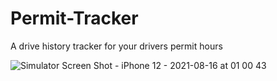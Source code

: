 # Permit-Tracker
A drive history tracker for your drivers permit hours

![Simulator Screen Shot - iPhone 12 - 2021-08-16 at 01 00 43](https://user-images.githubusercontent.com/71281043/129513642-29ac78ae-99a0-4132-9ce6-2332515f1703.png)

